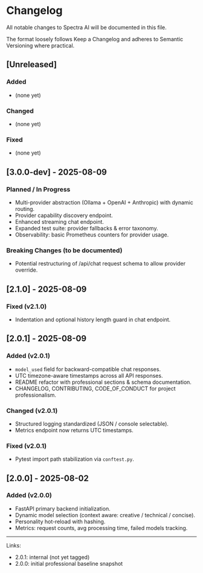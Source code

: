 # Changelog

All notable changes to Spectra AI will be documented in this file.

The format loosely follows Keep a Changelog and adheres to Semantic Versioning where practical.

## [Unreleased]

### Added

- (none yet)

### Changed

- (none yet)

### Fixed

- (none yet)

## [3.0.0-dev] - 2025-08-09

### Planned / In Progress

- Multi-provider abstraction (Ollama + OpenAI + Anthropic) with dynamic routing.
- Provider capability discovery endpoint.
- Enhanced streaming chat endpoint.
- Expanded test suite: provider fallbacks & error taxonomy.
- Observability: basic Prometheus counters for provider usage.

### Breaking Changes (to be documented)

- Potential restructuring of /api/chat request schema to allow provider override.

## [2.1.0] - 2025-08-09

### Fixed (v2.1.0)

- Indentation and optional history length guard in chat endpoint.

## [2.0.1] - 2025-08-09

### Added (v2.0.1)

- `model_used` field for backward-compatible chat responses.
- UTC timezone-aware timestamps across all API responses.
- README refactor with professional sections & schema documentation.
- CHANGELOG, CONTRIBUTING, CODE_OF_CONDUCT for project professionalism.

### Changed (v2.0.1)

- Structured logging standardized (JSON / console selectable).
- Metrics endpoint now returns UTC timestamps.

### Fixed (v2.0.1)

- Pytest import path stabilization via `conftest.py`.

## [2.0.0] - 2025-08-02

### Added (v2.0.0)

- FastAPI primary backend initialization.
- Dynamic model selection (context aware: creative / technical / concise).
- Personality hot-reload with hashing.
- Metrics: request counts, avg processing time, failed models tracking.

---

Links:

- 2.0.1: internal (not yet tagged)
- 2.0.0: initial professional baseline snapshot

